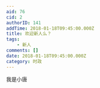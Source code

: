 ```yaml
---
aid: 76
cid: 2
authorID: 141
addTime: 2018-01-18T09:45:00.000Z
title: 欢迎新人么？
tags:
    - 新人
comments: []
date: 2018-01-18T09:45:00.000Z
category: 时政
---
```


我是小唐
